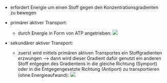 - erfordert Energie um einen Stoff gegen den Konzentrationsgradienten zu bewegen

- primärer aktiver Transport:
	- durch Energie in Form von ATP angetrieben:
	![](Pasted%20image%2020231023113522.png)

- sekundärer aktiver Transport:
	- zuerst wird mittels primären aktiven Transportes ein Stoffgradienten erzwungen
	--> dann wird dieser Gradient dafür genutzt ein anderen Stoff entgegen des Gradientens in die gleiche Richtung (Symport) oder in die Entgegengesetzte Richtung (Antiport) zu transportieren (ohne Energieaufwand):
![](Pasted%20image%2020231023114204.png)
